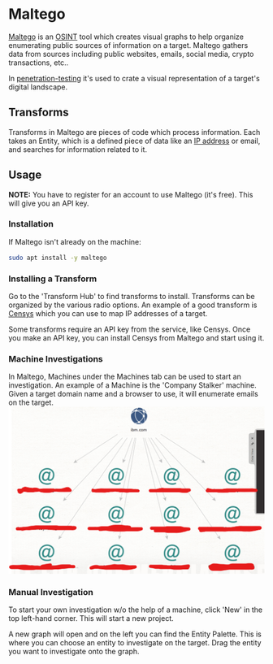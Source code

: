 
# Maltego
[Maltego](https://www.maltego.com/) is an [OSINT](/cybersecurity/TTPs/recon/OSINT.md) tool which creates visual graphs to help organize enumerating public sources of information on a target. Maltego gathers data from sources including public websites, emails, social media, crypto transactions, etc..

In [penetration-testing](/cybersecurity/pen-testing/penetration-testing.md) it's used to crate a visual representation of a target's digital landscape.
## Transforms
Transforms in Maltego are pieces of code which process information. Each takes an Entity, which is a defined piece of data like an [IP address](/networking/OSI/IP-addresses.md) or email, and searches for information related to it.
## Usage
**NOTE:** You have to register for an account to use Maltego (it's free). This will give you an API key.
### Installation
If Maltego isn't already on the machine:
```bash
sudo apt install -y maltego
```
### Installing a Transform
Go to the 'Transform Hub' to find transforms to install. Transforms can be organized by the various radio options. An example of a good transform is [Censys](https://censys.com/) which you can use to map IP addresses of a target.

Some transforms require an API key from the service, like Censys. Once you make an API key, you can install Censys from Maltego and start using it.
### Machine Investigations
In Maltego, Machines under the Machines tab can be used to start an investigation. An example of a Machine is the 'Company Stalker' machine. Given a target domain name and a browser to use, it will enumerate emails on the target.
![](/cybersecurity/cybersecurity-pics/maltego-1.png)
### Manual Investigation
To start your own investigation w/o the help of a machine, click 'New' in the top left-hand corner. This will start a new project.

A new graph will open and on the left you can find the Entity Palette. This is where you can choose an entity to investigate on the target. Drag the entity you want to investigate onto the graph.